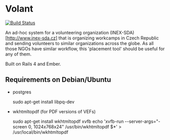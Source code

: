 # Volant

[![Build Status](https://travis-ci.org/HakubJozak/volant.svg)](https://travis-ci.org/HakubJozak/volant.svg?branch=ember)

An ad-hoc system for a volunteering organization (INEX-SDA)[http://www.inex-sda.cz] that is organizing workcamps in Czech Republic and
sending volunteers to similar organizations across the globe. As all those NGOs have similar workflow, this 'placement tool' should be useful
for any of them.

Built on Rails 4 and Ember.

## Requirements on Debian/Ubuntu

 - postgres

    sudo apt-get install libpq-dev

 - wkhtmltopdf (for PDF versions of VEFs)

    sudo apt-get install wkhtmltopdf xvfb
    echo 'xvfb-run --server-args="-screen 0, 1024x768x24" /usr/bin/wkhtmltopdf $*' > /usr/local/bin/wkhtmltopdf
